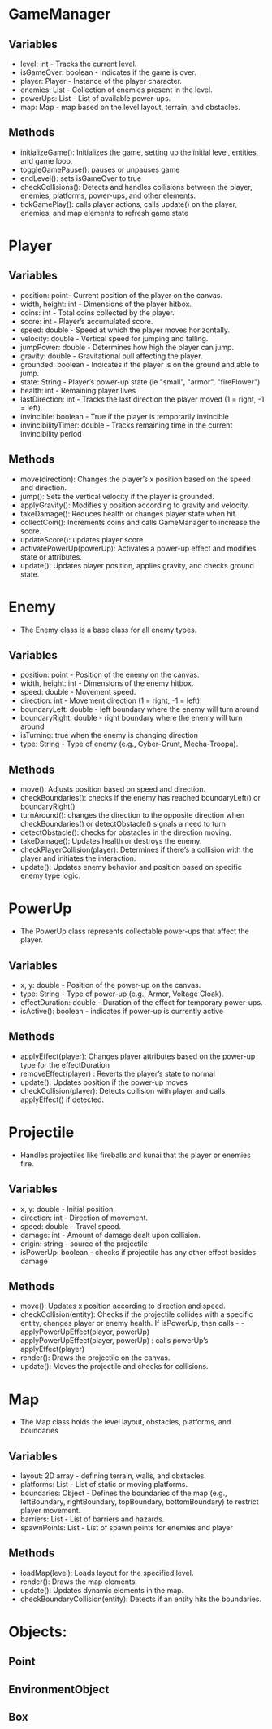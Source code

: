 # GameManager
## Variables
- level: int - Tracks the current level.
- isGameOver: boolean - Indicates if the game is over.
- player: Player - Instance of the player character.
- enemies: List<Enemy> - Collection of enemies present in the level.
- powerUps: List<PowerUp> - List of available power-ups.
- map: Map - map based on the level layout, terrain, and obstacles.

## Methods
- initializeGame(): Initializes the game, setting up the initial level, entities, and game loop. 
- toggleGamePause(): pauses or unpauses game
- endLevel(): sets isGameOver to true
- checkCollisions(): Detects and handles collisions between the player, enemies, platforms, power-ups, and other elements.
- tickGamePlay(): calls player actions, calls update() on the player, enemies, and map elements to refresh game state

# Player
## Variables
- position: point- Current position of the player on the canvas.
- width, height: int - Dimensions of the player hitbox.
- coins: int - Total coins collected by the player.
- score: int - Player’s accumulated score.
- speed: double - Speed at which the player moves horizontally.
- velocity: double - Vertical speed for jumping and falling.
- jumpPower: double - Determines how high the player can jump.
- gravity: double - Gravitational pull affecting the player.
- grounded: boolean - Indicates if the player is on the ground and able to jump.
- state: String - Player’s power-up state (ie "small", "armor", "fireFlower")
- health: int - Remaining player lives
- lastDirection: int - Tracks the last direction the player moved (1 = right, -1 = left).
- invincible: boolean - True if the player is temporarily invincible
- invincibilityTimer: double - Tracks remaining time in the current invincibility period

## Methods
- move(direction): Changes the player’s x position based on the speed and direction.
- jump(): Sets the vertical velocity if the player is grounded.
- applyGravity(): Modifies y position according to gravity and velocity.
- takeDamage(): Reduces health or changes player state when hit.
- collectCoin(): Increments coins and calls GameManager to increase the score.
- updateScore(): updates player score
- activatePowerUp(powerUp): Activates a power-up effect and modifies state or attributes.
- update(): Updates player position, applies gravity, and checks ground state.

# Enemy
- The Enemy class is a base class for all enemy types.
## Variables
- position: point - Position of the enemy on the canvas.
- width, height: int - Dimensions of the enemy hitbox.
- speed: double - Movement speed.
- direction: int - Movement direction (1 = right, -1 = left).
- boundaryLeft: double - left boundary where the enemy will turn around
- boundaryRight: double - right boundary where the enemy will turn around
- isTurning: true when the enemy is changing direction
- type: String - Type of enemy (e.g., Cyber-Grunt, Mecha-Troopa).

## Methods
- move(): Adjusts position based on speed and direction.
- checkBoundaries(): checks if the enemy has reached boundaryLeft() or boundaryRight()
- turnAround(): changes the direction to the opposite direction when checkBoundaries() or detectObstacle() signals a need to turn
- detectObstacle(): checks for obstacles in the direction moving.
- takeDamage(): Updates health or destroys the enemy.
- checkPlayerCollision(player): Determines if there’s a collision with the player and initiates the interaction.
- update(): Updates enemy behavior and position based on specific enemy type logic.

# PowerUp
- The PowerUp class represents collectable power-ups that affect the player.
## Variables
- x, y: double - Position of the power-up on the canvas.
- type: String - Type of power-up (e.g., Armor, Voltage Cloak).
- effectDuration: double - Duration of the effect for temporary power-ups.
- isActive(): boolean - indicates if power-up is currently active
## Methods
- applyEffect(player): Changes player attributes based on the power-up type for the effectDuration
- removeEffect(player) : Reverts the player’s state to normal
- update(): Updates position if the power-up moves
- checkCollision(player): Detects collision with player and calls applyEffect() if detected.

# Projectile
- Handles projectiles like fireballs and kunai that the player or enemies fire.
## Variables
- x, y: double - Initial position.
- direction: int - Direction of movement.
- speed: double - Travel speed.
- damage: int - Amount of damage dealt upon collision.
- origin: string - source of the projectile
- isPowerUp: boolean - checks if projectile has any other effect besides damage
## Methods
- move(): Updates x position according to direction and speed.
- checkCollision(entity): Checks if the projectile collides with a specific entity, changes player or enemy health. If isPowerUp, then calls - - applyPowerUpEffect(player, powerUp)
- applyPowerUpEffect(player, powerUp) : calls powerUp’s applyEffect(player)
- render(): Draws the projectile on the canvas.
- update(): Moves the projectile and checks for collisions.

# Map
- The Map class holds the level layout, obstacles, platforms, and boundaries
## Variables
- layout: 2D array - defining terrain, walls, and obstacles.
- platforms: List<Platform> - List of static or moving platforms.
- boundaries: Object - Defines the boundaries of the map (e.g., leftBoundary, rightBoundary, topBoundary, bottomBoundary) to restrict player movement.
- barriers: List<Barrier> - List of barriers and hazards.
- spawnPoints: List<Point> - List of spawn points for enemies and player
## Methods
- loadMap(level): Loads layout for the specified level.
- render(): Draws the map elements.
- update(): Updates dynamic elements in the map.
- checkBoundaryCollision(entity): Detects if an entity hits the boundaries.

# Objects:
## Point 
## EnvironmentObject
## Box

